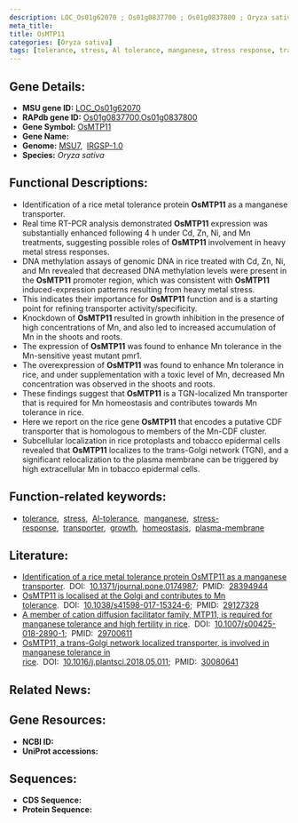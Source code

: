 ```yaml
---
description: LOC_Os01g62070 ; Os01g0837700 ; Os01g0837800 ; Oryza sativa
meta_title:
title: OsMTP11
categories: [Oryza sativa]
tags: [tolerance, stress, Al tolerance, manganese, stress response, transporter, growth, homeostasis, plasma membrane]
---
```


## Gene Details:
- **MSU gene ID:** [LOC_Os01g62070](http://rice.uga.edu/cgi-bin/ORF_infopage.cgi?orf=LOC_Os01g62070)  
- **RAPdb gene ID:** [Os01g0837700](https://rapdb.dna.affrc.go.jp/locus/?name=Os01g0837700),[Os01g0837800](https://rapdb.dna.affrc.go.jp/locus/?name=Os01g0837800)  
- **Gene Symbol:** <u>OsMTP11</u>
- **Gene Name:**
- **Genome:**  [MSU7](http://rice.uga.edu/),&nbsp;&nbsp;[IRGSP-1.0](https://rapdb.dna.affrc.go.jp/download/irgsp1.html)
- **Species:** *Oryza sativa*

## Functional Descriptions:
   - Identification of a rice metal tolerance protein **OsMTP11** as a manganese transporter.
   - Real time RT-PCR analysis demonstrated **OsMTP11** expression was substantially enhanced following 4 h under Cd, Zn, Ni, and Mn treatments, suggesting possible roles of **OsMTP11** involvement in heavy metal stress responses.
   - DNA methylation assays of genomic DNA in rice treated with Cd, Zn, Ni, and Mn revealed that decreased DNA methylation levels were present in the **OsMTP11** promoter region, which was consistent with **OsMTP11** induced-expression patterns resulting from heavy metal stress.
   - This indicates their importance for **OsMTP11** function and is a starting point for refining transporter activity/specificity.
   - Knockdown of **OsMTP11** resulted in growth inhibition in the presence of high concentrations of Mn, and also led to increased accumulation of Mn in the shoots and roots.
   - The expression of **OsMTP11** was found to enhance Mn tolerance in the Mn-sensitive yeast mutant pmr1.
   - The overexpression of **OsMTP11** was found to enhance Mn tolerance in rice, and under supplementation with a toxic level of Mn, decreased Mn concentration was observed in the shoots and roots.
   - These findings suggest that **OsMTP11** is a TGN-localized Mn transporter that is required for Mn homeostasis and contributes towards Mn tolerance in rice.
   - Here we report on the rice gene **OsMTP11** that encodes a putative CDF transporter that is homologous to members of the Mn-CDF cluster.
   - Subcellular localization in rice protoplasts and tobacco epidermal cells revealed that **OsMTP11** localizes to the trans-Golgi network (TGN), and a significant relocalization to the plasma membrane can be triggered by high extracellular Mn in tobacco epidermal cells.

## Function-related keywords:
   - [tolerance](/tags/tolerance/),&nbsp;&nbsp;[stress](/tags/stress/),&nbsp;&nbsp;[Al-tolerance](/tags/Al-tolerance/),&nbsp;&nbsp;[manganese](/tags/manganese/),&nbsp;&nbsp;[stress-response](/tags/stress-response/),&nbsp;&nbsp;[transporter](/tags/transporter/),&nbsp;&nbsp;[growth](/tags/growth/),&nbsp;&nbsp;[homeostasis](/tags/homeostasis/),&nbsp;&nbsp;[plasma-membrane](/tags/plasma-membrane/)

## Literature:
   - [Identification of a rice metal tolerance protein OsMTP11 as a manganese transporter](https://www.doi.org/10.1371/journal.pone.0174987).&nbsp;&nbsp;DOI:&nbsp;&nbsp;[10.1371/journal.pone.0174987](https://www.doi.org/10.1371/journal.pone.0174987);&nbsp;&nbsp;PMID:&nbsp;&nbsp;[28394944](https://pubmed.ncbi.nlm.nih.gov/28394944/)
   - [OsMTP11 is localised at the Golgi and contributes to Mn tolerance](https://www.doi.org/10.1038/s41598-017-15324-6).&nbsp;&nbsp;DOI:&nbsp;&nbsp;[10.1038/s41598-017-15324-6](https://www.doi.org/10.1038/s41598-017-15324-6);&nbsp;&nbsp;PMID:&nbsp;&nbsp;[29127328](https://pubmed.ncbi.nlm.nih.gov/29127328/)
   - [A member of cation diffusion facilitator family, MTP11, is required for manganese tolerance and high fertility in rice](https://www.doi.org/10.1007/s00425-018-2890-1).&nbsp;&nbsp;DOI:&nbsp;&nbsp;[10.1007/s00425-018-2890-1](https://www.doi.org/10.1007/s00425-018-2890-1);&nbsp;&nbsp;PMID:&nbsp;&nbsp;[29700611](https://pubmed.ncbi.nlm.nih.gov/29700611/)
   - [OsMTP11, a trans-Golgi network localized transporter, is involved in manganese tolerance in rice](https://www.doi.org/10.1016/j.plantsci.2018.05.011).&nbsp;&nbsp;DOI:&nbsp;&nbsp;[10.1016/j.plantsci.2018.05.011](https://www.doi.org/10.1016/j.plantsci.2018.05.011);&nbsp;&nbsp;PMID:&nbsp;&nbsp;[30080641](https://pubmed.ncbi.nlm.nih.gov/30080641/)

## Related News:

## Gene Resources:
- **NCBI ID:**  []()
- **UniProt accessions:** [](https://www.uniprot.org/uniprotkb//entry)

## Sequences:
- **CDS Sequence:**
- **Protein Sequence:**
